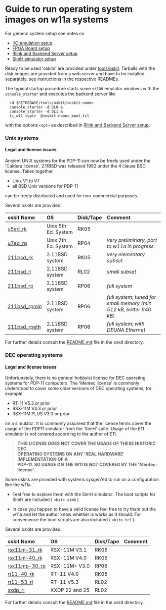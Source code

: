 # Guide to run operating system images on w11a systems

For general system setup see notes on
- [I/O emulation setup](w11a_io_emulation.md)
- [FPGA Board setup](w11a_board_connection.md)
- [Rlink and Backend Server setup](w11a_backend_setup.md)
- [SimH simulator setup](w11a_simh_setup.md)

Ready to be used 'oskits' are provided under
[tools/oskit](../tools/oskit/README.md).
Tarballs with the disk images are provided from a web server and have to
be installed separately, see instructions in the respective READMEs.

The typical startup procedure starts some `vt100` emulator windows with the
`console_starter` and executes the backend server like
```
  cd $RETROBASE/tools/oskit/<oskit-name>
  console_starter -d DL0 &
  console_starter -d DL1 &
  ti_w11 <opt>  @<oskit-name>_boot.tcl
```
with the options `<opt>` as described in
[Rlink and Backend Server setup](w11a_backend_setup.md).

### <a id="oskits-unix">Unix systems</a>

#### Legal and license issues

Ancient UNIX systems for the PDP-11 can now be freely used under the
'Caldera license'. 2.11BSD was released 1992 under the 4 clause BSD 
license. Taken together

- Unix V1 to V7
- all BSD Unix versions for PDP-11

can be freely distributed and used for non-commercial purposes.   

Several oskits are provided:

| oskit Name  |  OS  | Disk/Tape| Comment |
| :---- | :----| :------  | :------ |
| [u5ed_rk](../tools/oskit/u5ed_rk) | Unix 5th Ed. System  | RK05 | |
| [u7ed_rp](../tools/oskit/u7ed_rp) | Unix 7th Ed. System  | RP04 | _very preliminary, port to w11a in progress_|
| [211bsd_rk](../tools/oskit/211bsd_rk)  | 2.11BSD system  | RK05 | _very elementary subset_ |
| [211bsd_rl](../tools/oskit/211bsd_rl)  | 2.11BSD system  | RL02 | _small subset_ |
| [211bsd_rp](../tools/oskit/211bsd_rp)  | 2.11BSD system  | RP06 | _full system_ |
| [211bsd_rpmin](../tools/oskit/211bsd_rpmin)  | 2.11BSD system  | RP06 | _full system; tuned for small memory (min 512 kB, better 640 kB)_ |
| [211bsd_rpeth](../tools/oskit/211bsd_rpeth)  | 2.11BSD system  | RP06 | _full system; with DEUNA Ethernet_ |

For further details consult the [README.md](../tools/oskit/README.md) file
in the oskit directory.

### <a id="oskits-dec">DEC operating systems</a>

#### Legal and license issues

Unfortunately, there is no general hobbyist license for DEC operating 
systems for PDP-11 computers. The 'Mentec license' is commonly understood 
to cover some older versions of DEC operating systems, for example

- RT-11 V5.3 or prior
- RSX-11M V4.3 or prior
- RSX-11M PLUS V3.0 or prior

on a simulator. It is commonly assumed that the license terms cover the
usage of the PDP11 simulator from the 'SimH' suite. Usage of the E11
simulator is not covered according to the author of E11.

>  **THIS LICENSE DOES NOT COVER THE USAGE OF THESE HISTORIC DEC**  
>  **OPERATING SYSTEMS ON ANY 'REAL HARDWARE' IMPLEMENTATION OF A**  
>  **PDP-11. SO USAGE ON THE W11 IS *NOT* COVERED BY THE 'Mentec-license'.**

Some oskits are provided with systems sysgen'ed to run on a configuration 
like the w11a.

- Feel free to explore them with the SimH simulator.
  The boot scripts for SimH are included ( `<kit>.simh` )
   
- In case you happen to have a valid license feel free to try them
  out the w11a and let the author know whether is works as it should.
  For convenience the boot scripts are also included ( `<kit>.tcl` ).

Several oskits are provided:

| oskit Name  |  OS  | Disk/Tape| Comment |
| :---- | :----| :------  | :------ |
| [rsx11m-31_rk](../tools/oskit/rsx11m-31_rk)  | RSX-11M V3.1    | RK05 | |
| [rsx11m-40_rk](../tools/oskit/rsx11m-40_rk)  | RSX-11M V4.0    | RK05 | |
| [rsx11mp-30_rp](../tools/oskit/rsx11mp-30_rp) | RSX-11M+ V3.0   | RP06 | |
| [rt11-40_rk](../tools/oskit/rt11-40_rk)    | RT-11 V4.0      | RK05 | |
| [rt11-53_rl](../tools/oskit/rt11-53_rl)    | RT-11 V5.3      | RL02 | |
| [xxdp_rl](../tools/oskit/xxdp_rl)       | XXDP 22 and 25  | RL02 | |

For further details consult the [README.md](../tools/oskit/README.md)
file in the oskit directory.
